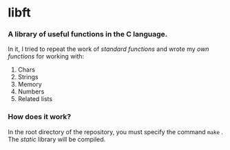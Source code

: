 # libft
<h3>A library of useful functions in the C language.</h3>

In it, I tried to repeat the work of <i>standard functions</i> and wrote my <i>own functions</i> for working with:
1. Chars
2. Strings
3. Memory
4. Numbers
5. Related lists

<h3>How does it work?</h3>

In the root directory of the repository, you must specify the command `make` .
The <i>static</i> library will be compiled.
